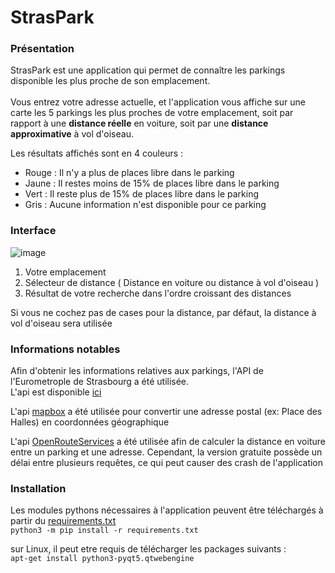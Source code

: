 # StrasPark

### Présentation 

StrasPark est une application qui permet de connaître les parkings disponible les plus proche de son emplacement.<br><br>
Vous entrez votre adresse actuelle, et l'application vous affiche sur une carte les 5 parkings les plus proches de votre emplacement, soit par rapport à une <strong>distance réelle</strong> en voiture, soit par une <strong>distance approximative</strong> à vol d'oiseau.

Les résultats affichés sont en 4 couleurs : 
 - Rouge : Il n'y a plus de places libre dans le parking
 - Jaune : Il restes moins de 15% de places libre dans le parking
 - Vert : Il reste plus de 15% de places libre dans le parking
 - Gris : Aucune information n'est disponible pour ce parking

### Interface 

![image](https://user-images.githubusercontent.com/70477133/214844108-de49764a-6659-483e-bae0-330d12ccd553.png)
1. Votre emplacement
2. Sélecteur de distance ( Distance en voiture ou distance à vol d'oiseau )
3. Résultat de votre recherche dans l'ordre croissant des distances

Si vous ne cochez pas de cases pour la distance, par défaut, la distance à vol d'oiseau sera utilisée


### Informations notables
 
Afin d'obtenir les informations relatives aux parkings, l'API de l'Eurometrople de Strasbourg a été utilisée.<br>
L'api est disponible [ici](https://data.strasbourg.eu/explore/dataset/occupation-parkings-temps-reel/api/)

L'api [mapbox](https://docs.mapbox.com/api/overview/) a été utilisée pour convertir une adresse postal (ex: Place des Halles) en coordonnées géographique

L'api [OpenRouteServices](https://api.openrouteservice.org/) a été utilisée afin de calculer la distance en voiture entre un parking et une adresse.
Cependant, la version gratuite possède un délai entre plusieurs requêtes, ce qui peut causer des crash de l'application

### Installation

Les modules pythons nécessaires à l'application peuvent être téléchargés à partir du [requirements.txt](requirements.txt)<br>
`python3 -m pip install -r requirements.txt`

sur Linux, il peut etre requis de télécharger les packages suivants : <br>
`apt-get install python3-pyqt5.qtwebengine`
